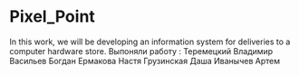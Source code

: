 # Pixel_Point
In this work, we will be developing an information system for deliveries to a computer hardware store.
Выпоняли работу : 
Теремецкий Владимир
Васильев Богдан
Ермакова Настя
Грузинская Даша
Иванычев Артем
            
